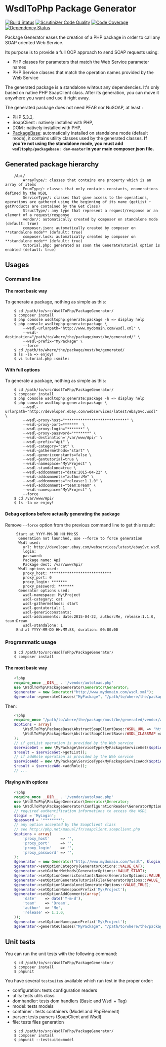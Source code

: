# WsdlToPhp Package Generator
[![Build Status](https://api.travis-ci.org/WsdlToPhp/PackageGenerator.svg)](https://travis-ci.org/WsdlToPhp/PackageGenerator)
[![Scrutinizer Code Quality](https://scrutinizer-ci.com/g/WsdlToPhp/PackageGenerator/badges/quality-score.png)](https://scrutinizer-ci.com/g/WsdlToPhp/PackageGenerator/)
[![Code Coverage](https://scrutinizer-ci.com/g/WsdlToPhp/PackageGenerator/badges/coverage.png)](https://scrutinizer-ci.com/g/WsdlToPhp/PackageGenerator/)
[![Dependency Status](https://www.versioneye.com/user/projects/5571b3136634650018000001/badge.svg?style=flat)](https://www.versioneye.com/user/projects/5571b3136634650018000001)

Package Generator eases the creation of a PHP package in order to call any SOAP oriented Web Service.

Its purpose is to provide a full OOP approach to send SOAP requests using:
- PHP classes for parameters that match the Web Service parameter names
- PHP Service classes that match the operation names provided by the Web Service

The generated package is a standalone wihtout any dependencies. It's only based on native PHP SoapClient class. After its generation, you can move it anywhere you want and use it right away.

The generated package does not need PEAR nor NuSOAP, at least :
- PHP 5.3.3,
- SoapClient : natively installed with PHP,
- DOM : natively installed with PHP,
- [PackageBase](https://packagist.org/packages/wsdltophp/packagebase): automatically installed on standalone mode (default mode), it contains utility classes used by the generated classes. **If you're not using the standalone mode, you must add ```wsdltophp/packagebase: dev-master``` in your main composer.json file.**

## Generated package hierarchy
```
    /Api/
        ArrayType/: classes that contains one property which is an array of items
        EnumType/: classes that only contains constants, enumerations defined by the WSDL
        ServiceType/: classes that give access to the operations, operations are gathered using the beginning of its name (getList + getProducts are contained by the Get class)
        StructType/: any type that represent a request/response or an element of a request/response
        vendor/: automatically created by composer on standalone mode (default: true)
        composer.json: automatically created by composer on **standalone mode** (default: true)
        composer.lock: automatically created by composer on **standalone mode** (default: true)
        tutorial.php: generated as soon the GenerateTutorial option is enabled (default: true)
```

## Usages
### Command line
#### The most basic way
To generate a package, nothing as simple as this:
```
    $ cd /path/to/src/WsdlToPhp/PackageGenerator/
    $ composer install
    $ php console wsdltophp:generate:package -h => display help
    $ php console wsdltophp:generate:package \
        --wsdl-urlorpath="http://www.mydomain.com/wsdl.xml" \
        --wsdl-destination="/path/to/where/the/package/must/be/generated/" \
        --wsdl-prefix="MyPackage" \
        --force
    $ cd /path/to/where/the/package/must/be/generated/
    $ ls -la => enjoy!
    $ vi tutorial.php :smile:
```
#### With full options
To generate a package, nothing as simple as this:
```
    $ cd /path/to/src/WsdlToPhp/PackageGenerator/
    $ composer install
    $ php console wsdltophp:generate:package -h => display help
    $ php console wsdltophp:generate:package \
        --wsdl-urlorpath="http://developer.ebay.com/webservices/latest/ebaySvc.wsdl" \
        --wsdl-proxy-host="****************************" \
        --wsdl-proxy-port=*******  \
        --wsdl-proxy-login="*******" \
        --wsdl-proxy-password="*******" \
        --wsdl-destination='/var/www/Api/' \
        --wsdl-prefix="Api" \
        --wsdl-category="cat" \
        --wsdl-gathermethods="start" \
        --wsdl-genericconstants=false \
        --wsdl-gentutorial=true \
        --wsdl-namespace="My\Project" \
        --wsdl-standalone=true \
        --wsdl-addcomments="date:2015-04-22" \
        --wsdl-addcomments="author:Me" \
        --wsdl-addcomments="release:1.1.0" \
        --wsdl-addcomments="team:Dream" \
        --wsdl-namespace="My\Project" \
        --force
    $ cd /var/www/Api/
    $ ls -la => enjoy!
```
#### Debug options before actually generating the package
Remove ```--force``` option from the previous command line to get this result:
```
     Start at YYYY-MM-DD HH:MM:SS
      Generation not launched, use --force to force generation
      Wsdl used:
        url: http://developer.ebay.com/webservices/latest/ebaySvc.wsdl
        login:
        password:
        Package name: Api
        Package dest: /var/www/Api/
      Wsdl options used:
        proxy_host: ****************************
        proxy_port: 0
        proxy_login: *******
        proxy_password: *******
      Generator options used:
        wsdl-namespace: My\Project
        wsdl-category: cat
        wsdl-gathermethods: start
        wsdl-gentutorial: 1
        wsdl-genericconstants:
        wsdl-addcomments: date:2015-04-22, author:Me, release:1.1.0, team:Dream
        wsdl-standalone: 1
     End at YYYY-MM-DD HH:MM:SS, duration: 00:00:00
```
### Programmatic usage
```
    $ cd /path/to/src/WsdlToPhp/PackageGenerator/
    $ composer install
```
#### The most basic way
```php
    <?php
    require_once __DIR__ . '/vendor/autoload.php'
    use \WsdlToPhp\PackageGenerator\Generator\Generator;
    $generator = new Generator("http://www.mydomain.com/wsdl.xml");
    $generator->generateClasses("MyPackage", "/path/to/where/the/package/must/be/generated/");
```
Then:
```php
    <?php
    require_once "/path/to/where/the/package/must/be/generated/vendor/autoload.php";
    $options = array(
        \WsdlToPhp\PackageBase\AbstractSoapClientBase::WSDL_URL => 'http://developer.ebay.com/webservices/latest/ebaySvc.wsdl',
        \WsdlToPhp\PackageBase\AbstractSoapClientBase::WSDL_CLASSMAP => \MyPackage\MyPackageClassMap::classMap(),
    );
    // if getList operation is provided by the Web service
    $serviceGet = new \MyPackage\ServiceType\MyPackageServiceGet($options);
    $result = $serviceGet->getList();
    // if addRole operation is provided by the Web service
    $serviceAdd = new \MyPackage\ServiceType\MyPackageServiceAdd($options);
    $result = $serviceAdd->addRole();
    // ...
```
#### Playing with options
```php
    <?php
    require_once __DIR__ . '/vendor/autoload.php'
    use \WsdlToPhp\PackageGenerator\Generator\Generator;
    use \WsdlToPhp\PackageGenerator\ConfigurationReader\GeneratorOptions
    // required authentification informations to access the WSDL
    $login = 'MyLogin';
    $password = '********';
    // any option accepted by the SoapClient class
    // see http://php.net/manual/fr/soapclient.soapclient.php
    $options = array(
        'proxy_host'     => '',
        'proxy_port'     => '',
        'proxy_login'    => '',
        'proxy_password' => '',
    );
    $generator = new Generator("http://www.mydomain.com/?wsdl", $login, $password, $options);
    $generator->setOptionCategory(GeneratorOptions::VALUE_CAT);
    $generator->setGatherMethods(GeneratorOptions::VALUE_START);
    $generator->setOptionGenericConstantsNames(GeneratorOptions::VALUE_FALSE);
    $generator->setOptionGenerateTutorialFile(GeneratorOptions::VALUE_TRUE);
    $generator->setOptionStandalone(GeneratorOptions::VALUE_TRUE);
    $generator->setOptionNamespacePrefix('My\Project');
    $generator->setOptionAddComments(array(
        'date'    => date('Y-m-d'),
        'team'    => 'Dream',
        'author'  => 'Me',
        'release' => 1.1.0,
    ));
    $generator->setOptionNamespacePrefix('My\Project');
    $generator->generateClasses("MyPackage", "/path/to/where/the/package/must/be/generated/");
```
## Unit tests
You can run the unit tests with the following command:
```
    $ cd /path/to/src/WsdlToPhp/PackageGenerator/
    $ composer install
    $ phpunit
```
You have several ```testsuite```s available which run test in the proper order:

- configuration: tests configuration readers
- utils: tests utils class
- domhandler: tests dom handlers (Basic and Wsdl + Tag)
- model: tests models
- container : tests containers (Model and PhpElement)
- parser: tests parsers (SoapClient and Wsdl)
- file: tests files generation

```
    $ cd /path/to/src/WsdlToPhp/PackageGenerator/
    $ composer install
    $ phpunit --testsuite=model
```